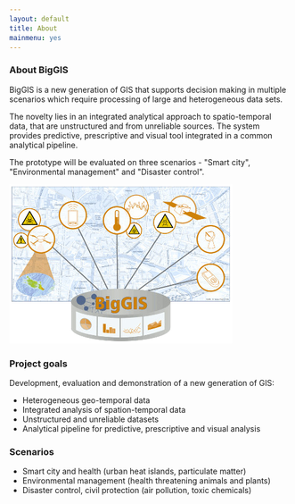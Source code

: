 ```yaml
---
layout: default
title: About
mainmenu: yes
---
```



### About BigGIS

BigGIS is a new generation of GIS that supports decision making in multiple
scenarios which require processing of large and heterogeneous data sets.

The novelty lies in an integrated analytical approach to spatio-temporal data,
that are unstructured and from unreliable sources.
The system provides predictive, prescriptive and visual tool integrated in
a common analytical pipeline.

The prototype will be evaluated on three scenarios - "Smart city", "Environmental management" and "Disaster control".

![BigGis Logo](images/biggis-gfx.png)

### Project goals

Development, evaluation and demonstration of a new generation of GIS:

 - Heterogeneous geo-temporal data
 - Integrated analysis of spation-temporal data
 - Unstructured and unreliable datasets
 - Analytical pipeline for predictive, prescriptive and visual analysis

### Scenarios

 - Smart city and health (urban heat islands, particulate matter)
 - Environmental management (health threatening animals and plants)
 - Disaster control, civil protection (air pollution, toxic chemicals)

